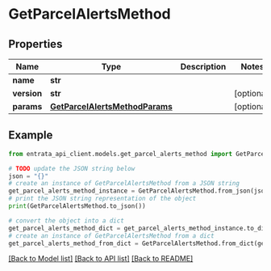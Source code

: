 # GetParcelAlertsMethod


## Properties

Name | Type | Description | Notes
------------ | ------------- | ------------- | -------------
**name** | **str** |  | 
**version** | **str** |  | [optional] 
**params** | [**GetParcelAlertsMethodParams**](GetParcelAlertsMethodParams.md) |  | [optional] 

## Example

```python
from entrata_api_client.models.get_parcel_alerts_method import GetParcelAlertsMethod

# TODO update the JSON string below
json = "{}"
# create an instance of GetParcelAlertsMethod from a JSON string
get_parcel_alerts_method_instance = GetParcelAlertsMethod.from_json(json)
# print the JSON string representation of the object
print(GetParcelAlertsMethod.to_json())

# convert the object into a dict
get_parcel_alerts_method_dict = get_parcel_alerts_method_instance.to_dict()
# create an instance of GetParcelAlertsMethod from a dict
get_parcel_alerts_method_from_dict = GetParcelAlertsMethod.from_dict(get_parcel_alerts_method_dict)
```
[[Back to Model list]](../README.md#documentation-for-models) [[Back to API list]](../README.md#documentation-for-api-endpoints) [[Back to README]](../README.md)


